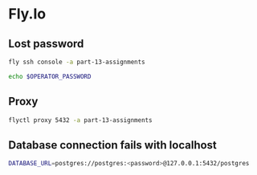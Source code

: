 # Fly.Io

## Lost password

```bash
fly ssh console -a part-13-assignments
```

```bash
echo $OPERATOR_PASSWORD
```

## Proxy

```bash
flyctl proxy 5432 -a part-13-assignments
```

## Database connection fails with localhost

```bash
DATABASE_URL=postgres://postgres:<password>@127.0.0.1:5432/postgres
```
